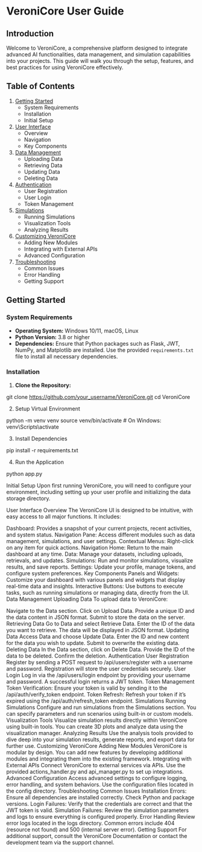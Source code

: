 # VeroniCore User Guide

## Introduction

Welcome to VeroniCore, a comprehensive platform designed to integrate advanced AI functionalities, data management, and simulation capabilities into your projects. This guide will walk you through the setup, features, and best practices for using VeroniCore effectively.

## Table of Contents

1. [Getting Started](#getting-started)
   - System Requirements
   - Installation
   - Initial Setup
2. [User Interface](#user-interface)
   - Overview
   - Navigation
   - Key Components
3. [Data Management](#data-management)
   - Uploading Data
   - Retrieving Data
   - Updating Data
   - Deleting Data
4. [Authentication](#authentication)
   - User Registration
   - User Login
   - Token Management
5. [Simulations](#simulations)
   - Running Simulations
   - Visualization Tools
   - Analyzing Results
6. [Customizing VeroniCore](#customizing-VeroniCore)
   - Adding New Modules
   - Integrating with External APIs
   - Advanced Configuration
7. [Troubleshooting](#troubleshooting)
   - Common Issues
   - Error Handling
   - Getting Support

## Getting Started

### System Requirements

- **Operating System:** Windows 10/11, macOS, Linux
- **Python Version:** 3.8 or higher
- **Dependencies:** Ensure that Python packages such as Flask, JWT, NumPy, and Matplotlib are installed. Use the provided `requirements.txt` file to install all necessary dependencies.

### Installation

1. **Clone the Repository:**

git clone https://github.com/your_username/VeroniCore.git
cd VeroniCore

2. Setup Virtual Environment

python -m venv venv
source venv/bin/activate # On Windows: venv\Scripts\activate

3. Install Dependencies

pip install -r requirements.txt

4. Run the Application

python app.py

Initial Setup
Upon first running VeroniCore, you will need to configure your environment, including setting up your user profile and initializing the data storage directory.

User Interface
Overview
The VeroniCore UI is designed to be intuitive, with easy access to all major functions. It includes:

Dashboard: Provides a snapshot of your current projects, recent activities, and system status.
Navigation Pane: Access different modules such as data management, simulations, and user settings.
Contextual Menus: Right-click on any item for quick actions.
Navigation
Home: Return to the main dashboard at any time.
Data: Manage your datasets, including uploads, retrievals, and updates.
Simulations: Run and monitor simulations, visualize results, and save reports.
Settings: Update your profile, manage tokens, and configure system preferences.
Key Components
Panels and Widgets: Customize your dashboard with various panels and widgets that display real-time data and insights.
Interactive Buttons: Use buttons to execute tasks, such as running simulations or managing data, directly from the UI.
Data Management
Uploading Data
To upload data to VeroniCore:

Navigate to the Data section.
Click on Upload Data.
Provide a unique ID and the data content in JSON format.
Submit to store the data on the server.
Retrieving Data
Go to Data and select Retrieve Data.
Enter the ID of the data you want to retrieve.
The data will be displayed in JSON format.
Updating Data
Access Data and choose Update Data.
Enter the ID and new content for the data you wish to update.
Submit to overwrite the existing data.
Deleting Data
In the Data section, click on Delete Data.
Provide the ID of the data to be deleted.
Confirm the deletion.
Authentication
User Registration
Register by sending a POST request to /api/users/register with a username and password. Registration will store the user credentials securely.
User Login
Log in via the /api/users/login endpoint by providing your username and password. A successful login returns a JWT token.
Token Management
Token Verification: Ensure your token is valid by sending it to the /api/auth/verify_token endpoint.
Token Refresh: Refresh your token if it’s expired using the /api/auth/refresh_token endpoint.
Simulations
Running Simulations
Configure and run simulations from the Simulations section. You can specify parameters and run scenarios using built-in or custom models.
Visualization Tools
Visualize simulation results directly within VeroniCore using built-in tools. You can create 3D plots and analyze data using the visualization manager.
Analyzing Results
Use the analysis tools provided to dive deep into your simulation results, generate reports, and export data for further use.
Customizing VeroniCore
Adding New Modules
VeroniCore is modular by design. You can add new features by developing additional modules and integrating them into the existing framework.
Integrating with External APIs
Connect VeroniCore to external services via APIs. Use the provided actions_handler.py and api_manager.py to set up integrations.
Advanced Configuration
Access advanced settings to configure logging, error handling, and system behaviors. Use the configuration files located in the config directory.
Troubleshooting
Common Issues
Installation Errors: Ensure all dependencies are installed correctly. Check Python and package versions.
Login Failures: Verify that the credentials are correct and that the JWT token is valid.
Simulation Failures: Review the simulation parameters and logs to ensure everything is configured properly.
Error Handling
Review error logs located in the logs directory. Common errors include 404 (resource not found) and 500 (internal server error).
Getting Support
For additional support, consult the VeroniCore Documentation or contact the development team via the support channel.
